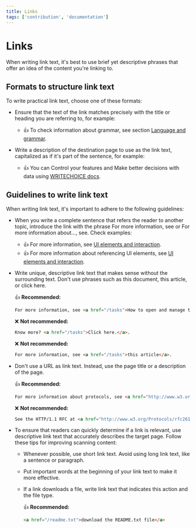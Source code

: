 ```yaml
---
title: Links
tags: ['contribution', 'documentation']
---
```


# Links

When writing link text, it's best to use brief yet descriptive phrases that offer an idea of the content you're linking to.

## Formats to structure link text

To write practical link text, choose one of these formats:

- Ensure that the text of the link matches precisely with the title or heading you are referring to, for example:
  - :+1: To check information about grammar, see section [Language and grammar](04-language-and-grammar.md).

- Write a description of the destination page to use as the link text, capitalized as if it's part of the sentence, for example:
  - :+1: You can Control your features and Make better decisions with data using [WRITECHOICE docs]().

## Guidelines to write link text

When writing link text, it's important to adhere to the following guidelines:

- When you write a complete sentence that refers the reader to another topic, introduce the link with the phrase For more information, see or For more information about..., see. Check examples:
  - :+1: For more information, see [UI elements and interaction](06-ui-elements-and-interaction.md).
  - :+1: For more information about referencing UI elements, see  [UI elements and interaction](06-ui-elements-and-interaction.md).

- Write unique, descriptive link text that makes sense without the surrounding text. Don't use phrases such as this document, this article, or click here.

    :+1: **Recommended:**

    ```html
    For more information, see <a href="/tasks">How to open and manage tasks</a>
    ```

    :x: **Not recommended:**

    ```html
    Know more? <a href="/tasks">Click here.</a>.
    ```

    :x: **Not recommended:**

    ```html
    For more information, see <a href="/tasks">this article</a>.
    ```

- Don't use a URL as link text. Instead, use the page title or a description of the page.

    :+1: **Recommended:**

    ```html
    For more information about protocols, see <a href="http://www.w3.org/Protocols/rfc2616/rfc2616.html" class="external">HTTP/1.1 RFC</a>.
    ```

    :x: **Not recommended:**

    ```html
    See the HTTP/1.1 RFC at <a href="http://www.w3.org/Protocols/rfc2616/rfc2616.html">http://www.w3.org/Protocols/rfc2616/rfc2616.html</a>.
    ```

- To ensure that readers can quickly determine if a link is relevant, use descriptive link text that accurately describes the target page. Follow these tips for improving scanning content:
  - Whenever possible, use short link text. Avoid using long link text, like a sentence or paragraph.
  - Put important words at the beginning of your link text to make it more effective.
  - If a link downloads a file, write link text that indicates this action and the file type.

    :+1: **Recommended:**

    ```html
    <a href="/readme.txt">download the README.txt file</a>
    ```
